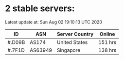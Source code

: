 # 2 stable servers:

Latest update at: Sun Aug 02 19:10:13 UTC 2020

| ID | ASN | Server Country | Online |
| -- | --- | -------------- | ------ |
| #.D09B | AS174 | United States | 151 hrs |
| #.7F1D | AS63949 | Singapore | 138 hrs |

